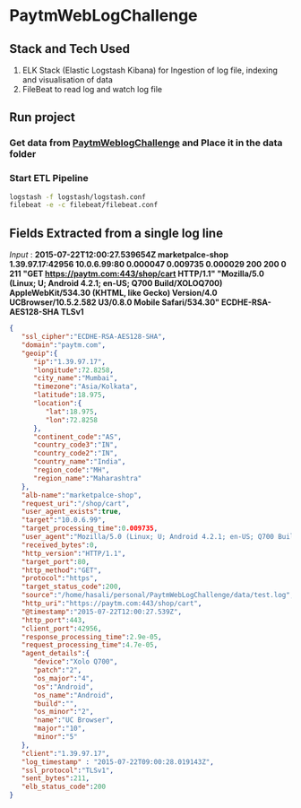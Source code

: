 # PaytmWebLogChallenge

## Stack and Tech Used 
   1. ELK Stack (Elastic Logstash Kibana) for Ingestion of log file, indexing and visualisation of data
   2. FileBeat to read log and watch log file

## Run project
 ### Get data from [PaytmWeblogChallenge](https://github.com/PaytmLabs/WeblogChallenge) and Place it in the data folder 

 ### Start ETL Pipeline 

```bash 
logstash -f logstash/logstash.conf
filebeat -e -c filebeat/filebeat.conf
```


## Fields Extracted from a single log line

*Input* :   **2015-07-22T12:00:27.539654Z marketpalce-shop 1.39.97.17:42956 10.0.6.99:80 0.000047 0.009735 0.000029 200 200 0 211 "GET https://paytm.com:443/shop/cart HTTP/1.1" "Mozilla/5.0 (Linux; U; Android 4.2.1; en-US; Q700 Build/XOLOQ700) AppleWebKit/534.30 (KHTML, like Gecko) Version/4.0 UCBrowser/10.5.2.582 U3/0.8.0 Mobile Safari/534.30" ECDHE-RSA-AES128-SHA TLSv1**

```json
{  
   "ssl_cipher":"ECDHE-RSA-AES128-SHA",
   "domain":"paytm.com",
   "geoip":{  
      "ip":"1.39.97.17",
      "longitude":72.8258,
      "city_name":"Mumbai",
      "timezone":"Asia/Kolkata",
      "latitude":18.975,
      "location":{  
         "lat":18.975,
         "lon":72.8258
      },
      "continent_code":"AS",
      "country_code3":"IN",
      "country_code2":"IN",
      "country_name":"India",
      "region_code":"MH",
      "region_name":"Maharashtra"
   },
   "alb-name":"marketpalce-shop",
   "request_uri":"/shop/cart",
   "user_agent_exists":true,
   "target":"10.0.6.99",
   "target_processing_time":0.009735,
   "user_agent":"Mozilla/5.0 (Linux; U; Android 4.2.1; en-US; Q700 Build/XOLOQ700) AppleWebKit/534.30 (KHTML, like Gecko) Version/4.0 UCBrowser/10.5.2.582 U3/0.8.0 Mobile Safari/534.30",
   "received_bytes":0,
   "http_version":"HTTP/1.1",
   "target_port":80,
   "http_method":"GET",
   "protocol":"https",
   "target_status_code":200,
   "source":"/home/hasali/personal/PaytmWebLogChallenge/data/test.log",
   "http_uri":"https://paytm.com:443/shop/cart",
   "@timestamp":"2015-07-22T12:00:27.539Z",
   "http_port":443,
   "client_port":42956,
   "response_processing_time":2.9e-05,
   "request_processing_time":4.7e-05,
   "agent_details":{  
      "device":"Xolo Q700",
      "patch":"2",
      "os_major":"4",
      "os":"Android",
      "os_name":"Android",
      "build":"",
      "os_minor":"2",
      "name":"UC Browser",
      "major":"10",
      "minor":"5"
   },
   "client":"1.39.97.17",
   "log_timestamp" : "2015-07-22T09:00:28.019143Z",
   "ssl_protocol":"TLSv1",
   "sent_bytes":211,
   "elb_status_code":200
}
```